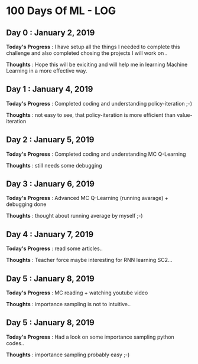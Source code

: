 # 100 Days Of ML - LOG

## Day 0 : January 2, 2019
 
**Today's Progress** : I have setup all the things I needed to complete this challenge and also completed chosing the projects I will work on .

**Thoughts** : Hope this will be exiciting and will help me in learning Machine Learning in a more effective way.

## Day 1 : January 4, 2019
 
**Today's Progress** : Completed coding and understanding policy-iteration ;-)

**Thoughts** : not easy to see, that policy-iteration is more efficient than value-iteration

## Day 2 : January 5, 2019
 
**Today's Progress** : Completed coding and understanding MC Q-Learning

**Thoughts** : still needs some debugging

## Day 3 : January 6, 2019
 
**Today's Progress** : Advanced MC Q-Learning (running avarage) + debugging done

**Thoughts** : thought about running average by myself ;-)

## Day 4 : January 7, 2019
 
**Today's Progress** : read some articles..

**Thoughts** : Teacher force maybe interesting for RNN learning SC2...

## Day 5 : January 8, 2019
 
**Today's Progress** : MC reading + watching youtube video

**Thoughts** : importance sampling is not to intuitive..


## Day 5 : January 8, 2019
 
**Today's Progress** : Had a look on some importance sampling python codes..

**Thoughts** : importance sampling probably easy ;-)
